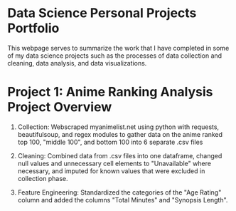 # Data Science Personal Projects Portfolio
This webpage serves to summarize the work that I have completed in some of my data science projects such as the processes of data collection and cleaning, data analysis, and data visualizations.


# Project 1: Anime Ranking Analysis Project Overview
1. Collection: Webscraped myanimelist.net using python with requests, beautifulsoup, and regex modules to gather data on the anime ranked top 100, "middle 100", and bottom 100 into 6 separate .csv files

2. Cleaning: Combined data from .csv files into one dataframe, changed null values and unnecessary cell elements to "Unavailable" where necessary, and imputed for known values that were excluded in collection phase.

3. Feature Engineering: Standardized the categories of the "Age Rating" column and added the columns "Total Minutes" and "Synopsis Length".
